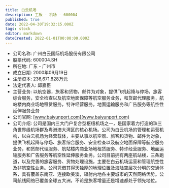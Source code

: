 ```yaml
---
title: 白云机场
description: 主板 - 机场 - 600004
published: true
date: 2022-04-30T19:32:15.000Z
tags: stock
editor: markdown
dateCreated: 2022-01-01T00:00:00.000Z
---
```


- 公司名称: 广州白云国际机场股份有限公司
- 股票代码: 600004.SH
- 所在地: 广东 - 广州市
- 成立日期: 2000年09月19日
- 注册资本: 236,671.828万元
- 法定代表人: 邱嘉臣
- 主营业务: 以航空器，旅客和货物，邮件为对象，提供飞机起降与停场，旅客综合服务，安全检查以及航空地面保障等航空服务业务，和货邮代理服务，航站楼内商业场地租赁服务，特许经营服务，地面运输服务和广告服务等航空性延伸服务业务
- 公司官网: [www.baiyunport.com](www.baiyunport.com)
- 公司介绍: 公司是国内三大门户复合型枢纽机场之一，是国家着力打造的珠三角世界级机场群及粤港澳大湾区的核心机场。公司为白云机场的管理和运营机构，以白云机场为经营载体，主要从事以航空器、旅客和货物、邮件为对象，提供飞机起降与停场、旅客综合服务、安全检查以及航空地面保障等航空服务业务，和货邮代理服务、航站楼内商业场地租赁服务、特许经营服务、地面运输服务和广告服务等航空性延伸服务业务。公司目前拥有两座航站楼，三条跑道，以及完善的旅客服务、货物处理设施，主要在白云机场运营和管理航空性及非航空性业务。公司凭借其得天独厚的地理位置及海陆空层次分明的交通体系，具有覆盖东南亚、连接欧美澳，辐射内地各主要城市的天然网络优势。公司航线网络已覆盖全球五大洲，不论是旅客增量还是增速都处于领先地位。


